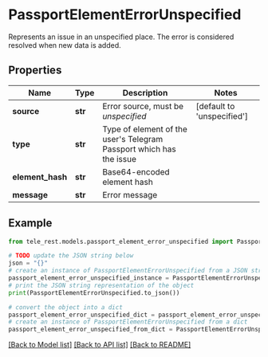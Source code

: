 # PassportElementErrorUnspecified

Represents an issue in an unspecified place. The error is considered resolved when new data is added.

## Properties

Name | Type | Description | Notes
------------ | ------------- | ------------- | -------------
**source** | **str** | Error source, must be *unspecified* | [default to 'unspecified']
**type** | **str** | Type of element of the user&#39;s Telegram Passport which has the issue | 
**element_hash** | **str** | Base64-encoded element hash | 
**message** | **str** | Error message | 

## Example

```python
from tele_rest.models.passport_element_error_unspecified import PassportElementErrorUnspecified

# TODO update the JSON string below
json = "{}"
# create an instance of PassportElementErrorUnspecified from a JSON string
passport_element_error_unspecified_instance = PassportElementErrorUnspecified.from_json(json)
# print the JSON string representation of the object
print(PassportElementErrorUnspecified.to_json())

# convert the object into a dict
passport_element_error_unspecified_dict = passport_element_error_unspecified_instance.to_dict()
# create an instance of PassportElementErrorUnspecified from a dict
passport_element_error_unspecified_from_dict = PassportElementErrorUnspecified.from_dict(passport_element_error_unspecified_dict)
```
[[Back to Model list]](../README.md#documentation-for-models) [[Back to API list]](../README.md#documentation-for-api-endpoints) [[Back to README]](../README.md)


